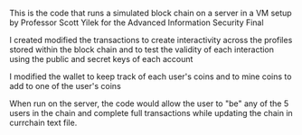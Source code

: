 This is the code that runs a simulated block chain on a server in a VM setup by Professor Scott Yilek for the Advanced Information Security Final

I created modified the transactions to create interactivity across the profiles stored within the block chain and to test the validity of each interaction using the public and secret keys of each account

I modified the wallet to keep track of each user's coins and to mine coins to add to one of the user's coins

When run on the server, the code would allow the user to "be" any of the 5 users in the chain and complete full transactions while updating the chain in currchain text file.
